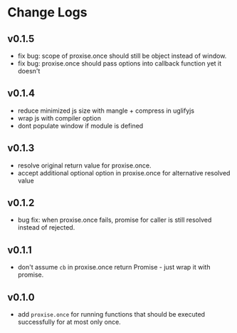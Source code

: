 # Change Logs

## v0.1.5

 - fix bug: scope of proxise.once should still be object instead of window.
 - fix bug: proxise.once should pass options into callback function yet it doesn't


## v0.1.4

 - reduce minimized js size with mangle + compress in uglifyjs
 - wrap js with compiler option
 - dont populate window if module is defined


## v0.1.3

 - resolve original return value for proxise.once.
 - accept additional optional option in proxise.once for alternative resolved value


## v0.1.2

 - bug fix: when proxise.once fails, promise for caller is still resolved instead of rejected.


## v0.1.1

 - don't assume `cb` in proxise.once return Promise - just wrap it with promise.


## v0.1.0

 - add `proxise.once` for running functions that should be executed successfully for at most only once.
